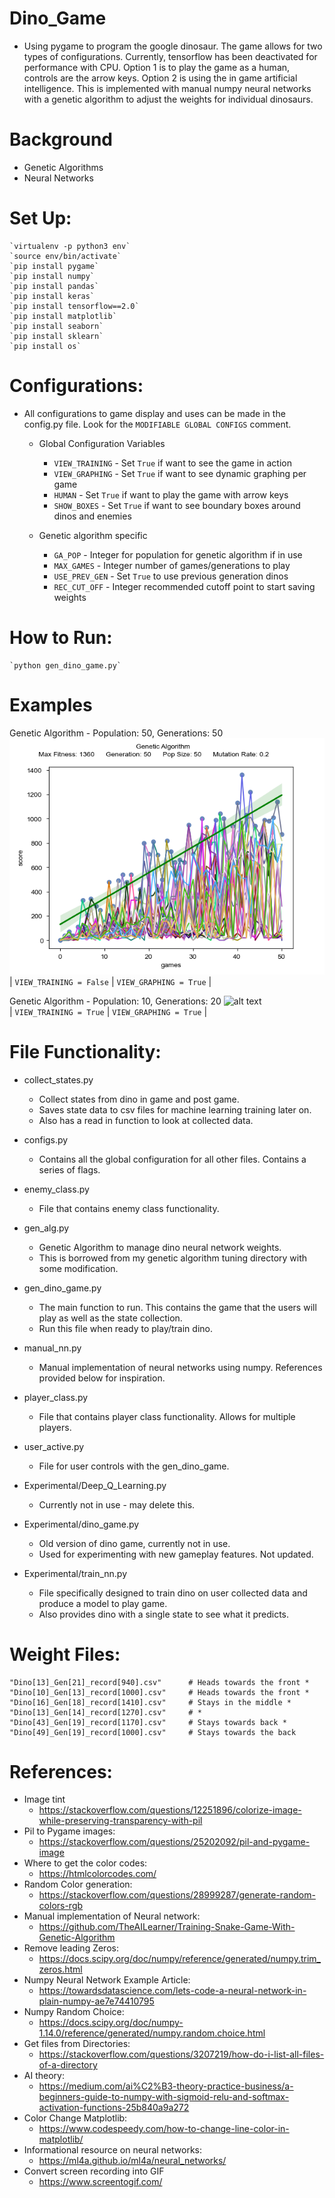 # Dino_Game
*   Using pygame to program the google dinosaur. The game allows for two types of configurations.
    Currently, tensorflow has been deactivated for performance with CPU. Option 1 is to play the 
    game as a human, controls are the arrow keys.
    Option 2 is using the in game artificial intelligence. This is implemented with manual numpy
    neural networks with a genetic algorithm to adjust the weights for individual dinosaurs.


# Background
*   Genetic Algorithms
*   Neural Networks


# Set Up:
    `virtualenv -p python3 env`
    `source env/bin/activate`
    `pip install pygame`
    `pip install numpy`
    `pip install pandas`
    `pip install keras`
    `pip install tensorflow==2.0`
    `pip install matplotlib`
    `pip install seaborn`
    `pip install sklearn`
    `pip install os`


# Configurations:
* All configurations to game display and uses can be made in the config.py file.
  Look for the `MODIFIABLE GLOBAL CONFIGS` comment.
    * Global Configuration Variables
        * `VIEW_TRAINING` - Set `True` if want to see the game in action
        * `VIEW_GRAPHING` - Set `True` if want to see dynamic graphing per game
        * `HUMAN` - Set `True` if want to play the game with arrow keys
        * `SHOW_BOXES` - Set `True` if want to see boundary boxes around dinos and enemies
    
    * Genetic algorithm specific
        * `GA_POP` - Integer for population for genetic algorithm if in use
        * `MAX_GAMES` - Integer number of games/generations to play
        * `USE_PREV_GEN` - Set `True` to use previous generation dinos
        * `REC_CUT_OFF` - Integer recommended cutoff point to start saving weights


# How to Run:
    `python gen_dino_game.py`


# Examples
Genetic Algorithm - Population: 50, Generations: 50
![alt text](images/examples/Gen_alg_pop50_gens50_mr0.2.png)
| `VIEW_TRAINING = False` | `VIEW_GRAPHING = True` |

Genetic Algorithm - Population: 10, Generations: 20
![alt text](images/examples/pre_trained_run.gif)    
| `VIEW_TRAINING = True` | `VIEW_GRAPHING = True` |


# File Functionality:
* collect_states.py
    - Collect states from dino in game and post game.
    - Saves state data to csv files for machine learning training later on.
    - Also has a read in function to look at collected data.
* configs.py
    - Contains all the global configuration for all other files. Contains a series of flags.
* enemy_class.py
    - File that contains enemy class functionality.
* gen_alg.py
    - Genetic Algorithm to manage dino neural network weights.
    - This is borrowed from my genetic algorithm tuning directory with some modification.
* gen_dino_game.py
    - The main function to run. This contains the game that the users will play as well as the state collection.
    - Run this file when ready to play/train dino.
* manual_nn.py
    - Manual implementation of neural networks using numpy. References provided below for inspiration.
* player_class.py
    - File that contains player class functionality. Allows for multiple players.
* user_active.py
    - File for user controls with the gen_dino_game.
    
* Experimental/Deep_Q_Learning.py
    - Currently not in use - may delete this.
* Experimental/dino_game.py
    - Old version of dino game, currently not in use.
    - Used for experimenting with new gameplay features. Not updated.
* Experimental/train_nn.py
    - File specifically designed to train dino on user collected data and produce a model to play game.
    - Also provides dino with a single state to see what it predicts.


# Weight Files:
    "Dino[13]_Gen[21]_record[940].csv"      # Heads towards the front *
    "Dino[10]_Gen[13]_record[1000].csv"     # Heads towards the front *
    "Dino[16]_Gen[18]_record[1410].csv"     # Stays in the middle *
    "Dino[13]_Gen[14]_record[1270].csv"     # *
    "Dino[43]_Gen[19]_record[1170].csv"     # Stays towards back *
    "Dino[49]_Gen[19]_record[1000].csv"     # Stays towards the back
     
        
# References:
* Image tint
    * https://stackoverflow.com/questions/12251896/colorize-image-while-preserving-transparency-with-pil
* Pil to Pygame images:
    * https://stackoverflow.com/questions/25202092/pil-and-pygame-image    
* Where to get the color codes:
    * https://htmlcolorcodes.com/
* Random Color generation:
    * https://stackoverflow.com/questions/28999287/generate-random-colors-rgb
* Manual implementation of Neural network:
    * https://github.com/TheAILearner/Training-Snake-Game-With-Genetic-Algorithm
* Remove leading Zeros:
    * https://docs.scipy.org/doc/numpy/reference/generated/numpy.trim_zeros.html
* Numpy Neural Network Example Article:
    * https://towardsdatascience.com/lets-code-a-neural-network-in-plain-numpy-ae7e74410795
* Numpy Random Choice:
    * https://docs.scipy.org/doc/numpy-1.14.0/reference/generated/numpy.random.choice.html
* Get files from Directories:
    * https://stackoverflow.com/questions/3207219/how-do-i-list-all-files-of-a-directory
* AI theory:
    * https://medium.com/ai%C2%B3-theory-practice-business/a-beginners-guide-to-numpy-with-sigmoid-relu-and-softmax-activation-functions-25b840a9a272
* Color Change Matplotlib:
    * https://www.codespeedy.com/how-to-change-line-color-in-matplotlib/
* Informational resource on neural networks:
    * https://ml4a.github.io/ml4a/neural_networks/
* Convert screen recording into GIF
    * https://www.screentogif.com/
    
    
    